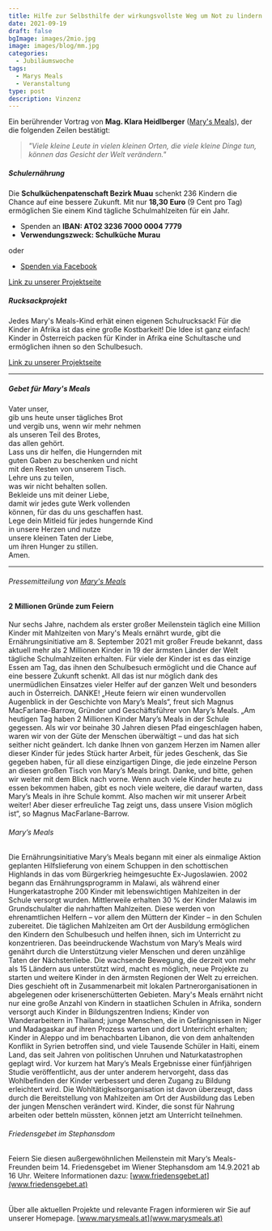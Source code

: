 ```yaml
---
title: Hilfe zur Selbsthilfe der wirkungsvollste Weg um Not zu lindern
date: 2021-09-19
draft: false
bgImage: images/2mio.jpg
image: images/blog/mm.jpg
categories:
  - Jubiläumswoche
tags:
  - Marys Meals
  - Veranstaltung
type: post
description: Vinzenz
---
```

Ein berührender Vortrag von **Mag. Klara Heidlberger** ([Mary's Meals](www.marysmeals.at)), der die folgenden Zeilen bestätigt:
> *"Viele kleine Leute in vielen kleinen Orten, die viele kleine Dinge tun, können das Gesicht der Welt verändern."*

<!--more-->
##### Schulernährung
Die **Schulküchenpatenschaft Bezirk Muau** schenkt 236 Kindern die Chance auf eine bessere Zukunft.
Mit nur **18,30 Euro** (9 Cent pro Tag) ermöglichen Sie einem Kind tägliche Schulmahlzeiten für ein Jahr.
* Spenden an **IBAN: AT02 3236 7000 0004 7779**
* **Verwendungszweck: Schulküche Murau**  

oder

* [Spenden via Facebook](https://www.facebook.com/donate/3094017167486354/1300543690364736/)

[Link zu unserer Projektseite](https://www.vinzi-wuestenrose.at/causes/50_schulkuechenpatenschaft/)


##### Rucksackprojekt
Jedes Mary's Meals-Kind erhät einen eigenen Schulrucksack! Für die Kinder in Afrika ist das eine große Kostbarkeit!
Die Idee ist ganz einfach! Kinder in Österreich packen für Kinder in Afrika eine Schultasche und ermöglichen ihnen so den Schulbesuch.  

[Link zu unserer Projektseite](https://www.vinzi-wuestenrose.at/causes/30_rucksackprojekt/)

---

##### Gebet für Mary's Meals
Vater unser,  
gib uns heute unser tägliches Brot  
und vergib uns, wenn wir mehr nehmen  
als unseren Teil des Brotes,  
das allen gehört.  
Lass uns dir helfen, die Hungernden mit  
guten Gaben zu beschenken und nicht  
mit den Resten von unserem Tisch.  
Lehre uns zu teilen,  
was wir nicht behalten sollen.  
Bekleide uns mit deiner Liebe,   
damit wir jedes gute Werk vollenden  
können, für das du uns geschaffen hast.  
Lege dein Mitleid für jedes hungernde Kind  
in unsere Herzen und nutze  
unsere kleinen Taten der Liebe,   
um ihren Hunger zu stillen.  
Amen.

---

###### Pressemitteilung von [Mary's Meals](www.marysmeals.at)
#### 2 Millionen Gründe zum Feiern
Nur sechs Jahre, nachdem als erster großer Meilenstein täglich eine Million Kinder mit Mahlzeiten von Mary's Meals ernährt wurde, gibt die Ernährungsinitiative am 8. September 2021 mit großer Freude bekannt, dass aktuell mehr als 2 Millionen Kinder in 19 der ärmsten Länder der Welt tägliche Schulmahlzeiten erhalten. Für viele der Kinder ist es das einzige Essen am Tag, das ihnen den Schulbesuch ermöglicht und die Chance auf eine bessere Zukunft schenkt. All das ist nur möglich dank des unermüdlichen Einsatzes vieler Helfer auf der ganzen Welt und besonders auch in Österreich. DANKE!
„Heute feiern wir einen wundervollen Augenblick in der Geschichte von Mary’s Meals“, freut sich Magnus MacFarlane-Barrow, Gründer und Geschäftsführer von Mary’s Meals. „Am heutigen Tag haben 2 Millionen Kinder Mary’s Meals in der Schule gegessen. Als wir vor beinahe 30 Jahren diesen Pfad eingeschlagen haben, waren wir von der Güte der Menschen überwältigt – und das hat sich seither nicht geändert. Ich danke Ihnen von ganzem Herzen im Namen aller dieser Kinder für jedes Stück harter Arbeit, für jedes Geschenk, das Sie gegeben haben, für all diese einzigartigen Dinge, die jede einzelne Person an diesen großen Tisch von Mary’s Meals bringt. Danke, und bitte, gehen wir weiter mit dem Blick nach vorne.
Wenn auch viele Kinder heute zu essen bekommen haben, gibt es noch viele weitere, die darauf warten, dass Mary’s Meals in ihre Schule kommt. Also machen wir mit unserer Arbeit weiter! Aber dieser erfreuliche Tag zeigt uns, dass unsere Vision möglich ist“, so Magnus MacFarlane-Barrow.

###### Mary’s Meals
Die Ernährungsinitiative Mary’s Meals begann mit einer als einmalige Aktion geplanten Hilfslieferung von einem Schuppen in den schottischen Highlands in das vom Bürgerkrieg heimgesuchte Ex-Jugoslawien. 2002 begann das Ernährungsprogramm in Malawi, als während einer Hungerkatastrophe 200 Kinder mit lebenswichtigen Mahlzeiten in der Schule versorgt wurden. Mittlerweile erhalten 30 % der Kinder Malawis im Grundschulalter die nahrhaften Mahlzeiten. Diese werden von ehrenamtlichen Helfern – vor allem den Müttern der Kinder – in den Schulen zubereitet.
Die täglichen Mahlzeiten am Ort der Ausbildung ermöglichen den Kindern den Schulbesuch und helfen ihnen, sich im Unterricht zu konzentrieren.
Das beeindruckende Wachstum von Mary’s Meals wird genährt durch die Unterstützung vieler Menschen und deren unzählige Taten der Nächstenliebe. Die wachsende Bewegung, die derzeit von mehr als 15 Ländern aus unterstützt wird, macht es möglich, neue Projekte zu starten und weitere Kinder in den ärmsten Regionen der Welt zu erreichen. Dies geschieht oft in Zusammenarbeit mit lokalen Partnerorganisationen in abgelegenen oder krisenerschütterten Gebieten.
Mary's Meals ernährt nicht nur eine große Anzahl von Kindern in staatlichen Schulen in Afrika, sondern versorgt auch Kinder in Bildungszentren Indiens; Kinder von Wanderarbeitern in Thailand; junge Menschen, die in Gefängnissen in Niger und Madagaskar auf ihren Prozess warten und dort Unterricht erhalten; Kinder in Aleppo und im benachbarten Libanon, die von dem anhaltenden Konflikt in Syrien betroffen sind, und viele Tausende Schüler in Haiti, einem Land, das seit Jahren von politischen Unruhen und Naturkatastrophen geplagt wird.
Vor kurzem hat Mary’s Meals Ergebnisse einer fünfjährigen Studie veröffentlicht, aus der unter anderem hervorgeht, dass das Wohlbefinden der Kinder verbessert und deren Zugang zu Bildung erleichtert wird.
Die Wohltätigkeitsorganisation ist davon überzeugt, dass durch die Bereitstellung von Mahlzeiten am Ort der Ausbildung das Leben der jungen Menschen verändert wird. Kinder, die sonst für Nahrung arbeiten oder betteln müssten, können jetzt am Unterricht teilnehmen.

###### Friedensgebet im Stephansdom
Feiern Sie diesen außergewöhnlichen Meilenstein mit Mary‘s Meals-Freunden beim 14. Friedensgebet im Wiener Stephansdom am 14.9.2021 ab 16 Uhr. Weitere Informationen dazu: [www.friedensgebet.at](www.friedensgebet.at)
######
Über alle aktuellen Projekte und relevante Fragen informieren wir Sie auf unserer Homepage. [www.marysmeals.at](www.marysmeals.at)
<!-- ![image](static/images/blog/einladungJW.PNG) -more-->